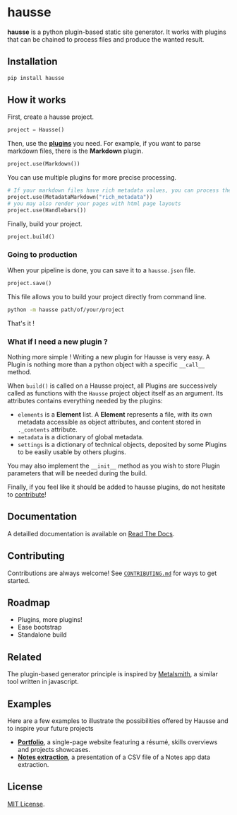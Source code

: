 # hausse

**hausse** is a python plugin-based static site generator. It works with plugins that can be chained to process files and produce the wanted result.


## Installation

```bash
pip install hausse
```

## How it works

First, create a hausse project.

```python
project = Hausse()
```

Then, use the **[plugins](/hausse/plugins)** you need. For example, if you want to parse markdown files, there is the **Markdown** plugin.

```python
project.use(Markdown())
```

You can use multiple plugins for more precise processing.

```python
# If your markdown files have rich metadata values, you can process them too
project.use(MetadataMarkdown("rich_metadata"))
# you may also render your pages with html page layouts
project.use(Handlebars())
```

Finally, build your project.

```python
project.build()
```

### Going to production

When your pipeline is done, you can save it to a `hausse.json` file.

```python
project.save()
```

This file allows you to build your project directly from command line.

```bash
python -m hausse path/of/your/project
```

That's it !

### What if I need a new plugin ?

Nothing more simple ! Writing a new plugin for Hausse is very easy. A Plugin is nothing more than a python object with a specific `__call__` method.

When `build()` is called on a Hausse project, all Plugins are successively called as functions with the `Hausse` project object itself as an argument. Its attributes contains everything needed by the plugins:

- `elements` is a **Element** list. A **Element** represents a file, with its own metadata accessible as object attributes, and content stored in `._contents` attribute.
- `metadata` is a dictionary of global metadata.
- `settings` is a dictionary of technical objects, deposited by some Plugins to be easily usable by others plugins.

You may also implement the `__init__` method as you wish to store Plugin parameters that will be needed during the build.

Finally, if you feel like it should be added to hausse plugins, do not hesitate to [contribute](CONTRIBUTING.md)!
## Documentation

A detailled documentation is available on [Read The Docs](https://hausse.readthedocs.io).

## Contributing

Contributions are always welcome! See [`CONTRIBUTING.md`](CONTRIBUTING.md) for ways to get started.

## Roadmap

- Plugins, more plugins!
- Ease bootstrap
- Standalone build

## Related

The plugin-based generator principle is inspired by [Metalsmith](https://metalsmith.io/), a similar tool written in javascript.

## Examples

Here are a few examples to illustrate the possibilities offered by Hausse and to inspire your future projects

- **[Portfolio](blueprints/portfolio)**, a single-page website featuring a résumé, skills overviews and projects showcases.
- **[Notes extraction](blueprints/notes-extraction)**, a presentation of a CSV file of a Notes app data extraction.

## License

[MIT License](https://choosealicense.com/licenses/mit/).

